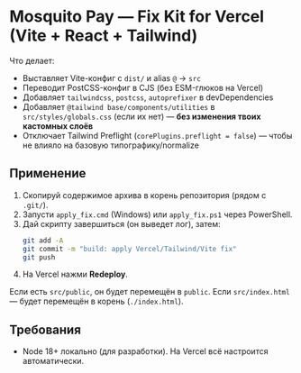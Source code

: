 # Mosquito Pay — Fix Kit for Vercel (Vite + React + Tailwind)

Что делает:
- Выставляет Vite-конфиг с `dist/` и alias `@` → `src`
- Переводит PostCSS-конфиг в CJS (без ESM-глюков на Vercel)
- Добавляет `tailwindcss`, `postcss`, `autoprefixer` в devDependencies
- Добавляет `@tailwind base/components/utilities` в `src/styles/globals.css` (если их нет) — **без изменения твоих кастомных слоёв**
- Отключает Tailwind Preflight (`corePlugins.preflight = false`) — чтобы не влияло на базовую типографику/normalize

## Применение
1. Скопируй содержимое архива в корень репозитория (рядом с `.git/`).
2. Запусти `apply_fix.cmd` (Windows) или `apply_fix.ps1` через PowerShell.
3. Дай скрипту завершиться (он выведет лог), затем:
   ```bash
   git add -A
   git commit -m "build: apply Vercel/Tailwind/Vite fix"
   git push
   ```
4. На Vercel нажми **Redeploy**.

Если есть `src/public`, он будет перемещён в `public`. Если `src/index.html` — будет перемещён в корень (`./index.html`).

## Требования
- Node 18+ локально (для разработки). На Vercel всё настроится автоматически.
